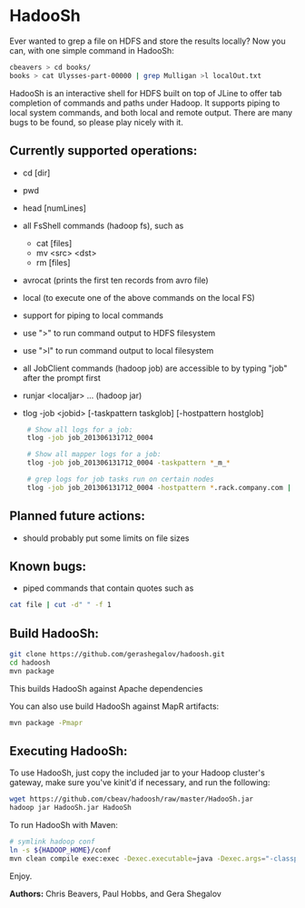HadooSh
=======

Ever wanted to grep a file on HDFS and store the results locally?
Now you can, with one simple command in HadooSh:

```bash
cbeavers > cd books/
books > cat Ulysses-part-00000 | grep Mulligan >l localOut.txt
```

HadooSh is an interactive shell for HDFS built on top of JLine to offer
tab completion of commands and paths under Hadoop. It supports piping
to local system commands, and both local and remote output. There are
many bugs to be found, so please play nicely with it.

Currently supported operations:
-------------------------------
 - cd [dir]
 - pwd
 - head [numLines]
 - all FsShell commands (hadoop fs), such as
     - cat [files]
     - mv \<src\> \<dst\>
     - rm  [files]
 - avrocat (prints the first ten records from avro file)
 - local (to execute one of the above commands on the local FS)
 - support for piping to local commands
 - use ">" to run command output to HDFS filesystem
 - use ">l" to run command output to local filesystem
 - all JobClient commands (hadoop job) are accessible to by typing "job" after the prompt first
 - runjar \<localjar\> ...  (hadoop jar)
 - tlog -job \<jobid\> [-taskpattern taskglob] [-hostpattern hostglob]
    
    ```bash
     # Show all logs for a job:
     tlog -job job_201306131712_0004

     # Show all mapper logs for a job:
     tlog -job job_201306131712_0004 -taskpattern *_m_*

     # grep logs for job tasks run on certain nodes
     tlog -job job_201306131712_0004 -hostpattern *.rack.company.com | grep needle
     ```

Planned future actions:
-----------------------
 - should probably put some limits on file sizes

Known bugs:
-----------
- piped commands that contain quotes such as
```bash
cat file | cut -d" " -f 1
```

Build HadooSh:
--------------
```bash
git clone https://github.com/gerashegalov/hadoosh.git
cd hadoosh
mvn package
```
This builds HadooSh against Apache dependencies

You can also use build HadooSh against MapR artifacts:
```bash
mvn package -Pmapr
```

Executing HadooSh:
------------------
To use HadooSh, just copy the included jar to your Hadoop cluster's
gateway, make sure you've kinit'd if necessary, and run the following:

```bash
wget https://github.com/cbeav/hadoosh/raw/master/HadooSh.jar
hadoop jar HadooSh.jar HadooSh
```

To run HadooSh with Maven:
```bash
# symlink hadoop conf
ln -s ${HADOOP_HOME}/conf
mvn clean compile exec:exec -Dexec.executable=java -Dexec.args="-classpath %classpath HadooSh"
```

Enjoy.

**Authors:** Chris Beavers, Paul Hobbs, and Gera Shegalov
